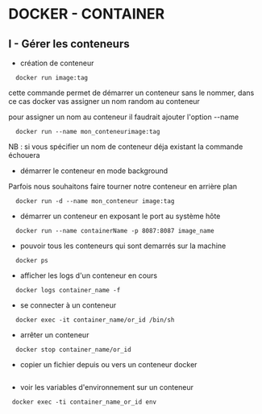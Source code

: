 # DOCKER - CONTAINER

## I - Gérer les conteneurs

* création de conteneur
```
  docker run image:tag
```
cette commande permet de démarrer un conteneur sans le nommer, dans ce cas docker vas assigner un nom random au conteneur

pour assigner un nom au conteneur il faudrait ajouter l'option --name

```
  docker run --name mon_conteneurimage:tag
```
NB : si vous spécifier un nom de conteneur déja existant la commande échouera

* démarrer le conteneur en mode background

Parfois nous souhaitons faire tourner notre conteneur en arrière plan 
```
  docker run -d --name mon_conteneur image:tag
```

* démarrer un conteneur en exposant le port au système hôte

```
  docker run --name containerName -p 8087:8087 image_name
```

* pouvoir tous les conteneurs qui sont demarrés sur la machine
```
  docker ps
```
* afficher les logs d'un conteneur en cours 
```
  docker logs container_name -f
```

* se connecter à un conteneur
```
  docker exec -it container_name/or_id /bin/sh
```

* arrêter un conteneur
```
  docker stop container_name/or_id

```

* copier un fichier depuis ou vers un conteneur docker
```

```

* voir les variables d'environnement sur un conteneur
```
 docker exec -ti container_name_or_id env
 
```